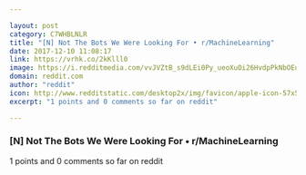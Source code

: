 ```yaml
---

layout: post
category: C7WHBLNLR
title: "[N] Not The Bots We Were Looking For • r/MachineLearning"
date: 2017-12-10 11:08:17
link: https://vrhk.co/2kKlll0
image: https://i.redditmedia.com/vvJVZtB_s9dLEi0Py_ueoXuOi26HvdpPkNbOEuHzQK8.jpg?w=320&s=1c02759dc8fd106877795f719ac1b6a2
domain: reddit.com
author: "reddit"
icon: http://www.redditstatic.com/desktop2x/img/favicon/apple-icon-57x57.png
excerpt: "1 points and 0 comments so far on reddit"

---
```


### [N] Not The Bots We Were Looking For • r/MachineLearning

1 points and 0 comments so far on reddit
